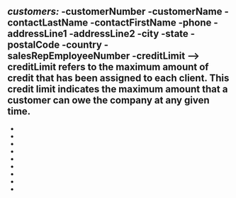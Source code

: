 *customers:*
-customerNumber
-customerName
-contactLastName
-contactFirstName
-phone
-addressLine1
-addressLine2
-city
-state
-postalCode
-country
-salesRepEmployeeNumber
-creditLimit --> creditLimit refers to the maximum amount of credit that has been assigned to each client. 
							   This credit limit indicates the maximum amount that a customer can owe the company at any given time.
-
-
-
-
-
-
-
-
-
-
